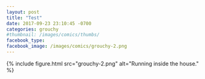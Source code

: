 ```yaml
---
layout: post
title: "Test"
date: 2017-09-23 23:10:45 -0700
categories: grouchy
#thumbnail: /images/comics/thumbs/
facebook_type: 
facebook_image: /images/comics/grouchy-2.png
---
```


{% include figure.html src="grouchy-2.png" alt="Running inside the house." %}

